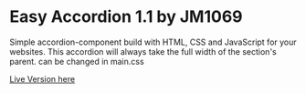 # Easy Accordion 1.1 by JM1069
Simple accordion-component build with HTML, CSS and JavaScript for your websites.
This accordion will always take the full width of the section's parent. can be changed in main.css

[Live Version here](https://jm1069.github.io/accordion-component/)
